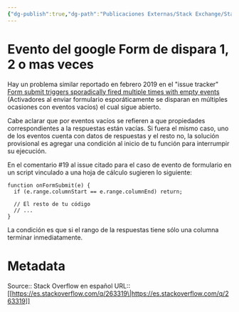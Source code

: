 ```yaml
---
{"dg-publish":true,"dg-path":"Publicaciones Externas/Stack Exchange/Stack Overflow en español/es.stackoverflow.com-263319.md","permalink":"/publicaciones-externas/stack-exchange/stack-overflow-en-espanol/es-stackoverflow-com-263319/","title":"Evento del google Form de dispara 1, 2 o mas veces","hide":true,"noteIcon":"default","created":"2024-04-03T12:49:10.760-06:00","updated":"2024-04-05T16:43:55.331-06:00"}
---
```


# Evento del google Form de dispara 1, 2 o mas veces

Hay un problema similar reportado en febrero 2019 en el "issue tracker" [Form submit triggers sporadically fired multiple times with empty events](https://issuetracker.google.com/issues/124283798) (Activadores al enviar formulario esporáticamente se disparan en múltiples ocasiones con eventos vacíos) el cual sigue abierto.

Cabe aclarar que por eventos vacíos se refieren a que propiedades correspondientes a la respuestas están vacías. Si fuera el mismo caso, uno de los eventos cuenta con datos de respuestas y el resto no, la solución provisional es agregar una condición al inicio de tu función para interrumpir su ejecución.

En el comentario #19 al issue citado  para el caso de evento de formulario en un script vinculado a una hoja de cálculo sugieren lo siguiente:

    function onFormSubmit(e) {
      if (e.range.columnStart == e.range.columnEnd) return;
      
      // El resto de tu código
      // ...
    }

La condición es que si el rango de la respuestas tiene sólo una columna terminar inmediatamente.

# Metadata
Source:: Stack Overflow en español
URL:: [[https://es.stackoverflow.com/q/263319\|https://es.stackoverflow.com/q/263319]]


